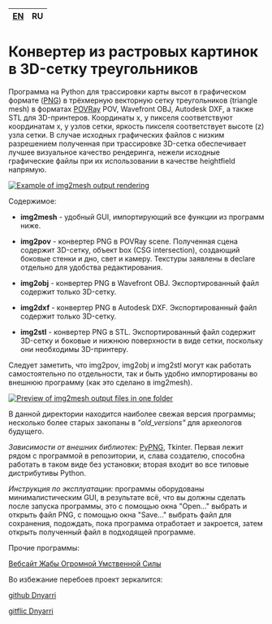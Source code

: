 
| [EN](README.md) | RU |
| ---- | ---- |

# Конвертер из растровых картинок в 3D-сетку треугольников  

Программа на Python для трассировки карты высот в графическом формате ([PNG](http://www.libpng.org/pub/png/)) в трёхмерную векторную сетку треугольников (triangle mesh) в форматах [POVRay](https://www.povray.org/) POV, Wavefront OBJ, Autodesk DXF, а также STL для 3D-принтеров. Координаты x, y пикселя соответствуют координатам x, y узлов сетки, яркость пикселя соответствует высоте (z) узла сетки. В случае исходных графических файлов с низким разрешением полученная при трассировке 3D-сетка обеспечивает лучшее визуальное качество рендеринга, нежели исходные графические файлы при их использовании в качестве heightfield напрямую.  

[![Example of img2mesh output rendering](https://dnyarri.github.io/imgmesh/640/img2mesh.png)](https://dnyarri.github.io/img2mesh.html)

Содержимое:

- **img2mesh** - удобный GUI, импортирующий все функции из программ ниже.

- **img2pov** - конвертер PNG в POVRay scene. Полученная сцена содержит 3D-сетку, объект box (CSG intersection), создающий боковые стенки и дно, свет и камеру. Текстуры заявлены в declare отдельно для удобства редактирования.

- **img2obj** - конвертер PNG в Wavefront OBJ. Экспортированный файл содержит только 3D-сетку.

- **img2dxf** - конвертер PNG в Autodesk DXF. Экспортированный файл содержит только 3D-сетку.

- **img2stl** - конвертер PNG в STL. Экспортированный файл содержит 3D-сетку и боковые и нижнюю поверхности в виде сетки, поскольку они необходимы 3D-принтеру.

Следует заметить, что img2pov, img2obj и img2stl могут как работать самостоятельно по отдельности, так и быть удобно импортированы во внешнюю программу (как это сделано в img2mesh).

[![Preview of img2mesh output files in one folder](https://dnyarri.github.io/imgmesh/printscreen.png)](https://dnyarri.github.io/img2mesh.html)

В данной директории находится наиболее свежая версия программы; несколько более старых закопаны в *"old_versions"* для археологов будущего.  

*Зависимости от внешних библиотек:* [PyPNG](https://gitlab.com/drj11/pypng), Tkinter. Первая лежит рядом с программой в репозитории, и, слава cоздателю, способна работать в таком виде без установки; вторая входит во все типовые дистрибутивы Python.  

*Инструкция по эксплуатации:* программы оборудованы минималистическим GUI, в результате всё, что вы должны сделать после запуска программы, это с помощью окна "Open..." выбрать и открыть файл PNG, с помощью окна "Save..." выбрать файл для сохранения, подождать, пока программа отработает и закроется, затем открыть полученный файл в подходящей программе.

Прочие программы:

[Вебсайт Жабы Огромной Умственной Силы](https://dnyarri.github.io/)

Во избежание перебоев проект зеркалится:

[github Dnyarri](https://github.com/Dnyarri/img2mesh)

[gitflic Dnyarri](https://gitflic.ru/project/dnyarri/img2mesh)
